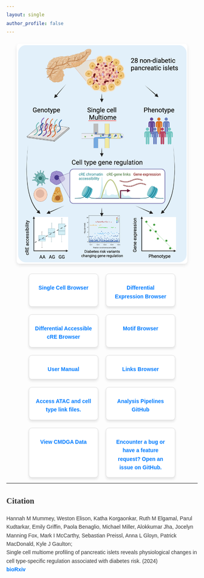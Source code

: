 ```yaml
---
layout: single
author_profile: false
---
```

<!-- Include Font Awesome for icons -->
<link href="https://cdnjs.cloudflare.com/ajax/libs/font-awesome/6.0.0-beta3/css/all.min.css" rel="stylesheet">

<style>
  body {
    font-family: 'Arial', sans-serif;
    line-height: 1.6;
    color: #333;
  }
  h1, h2, h3 {
    font-family: 'Georgia', serif;
  }
  a {
    color: #007BFF;
    text-decoration: none;
    font-weight: bold;
  }
  a:hover {
    color: #0056b3;
    text-decoration: underline;
  }
  .hero-image {
    text-align: center;
    margin: 20px 0;
  }
  .hero-image img {
    width: 450px;
    border-radius: 8px;
    box-shadow: 0 4px 8px rgba(0, 0, 0, 0.1);
  }
  .card-container {
    display: flex;
    flex-wrap: wrap;
    gap: 20px;
    justify-content: center;
  }
  .card {
    border: 1px solid #ddd;
    padding: 15px;
    border-radius: 8px;
    width: 30%;
    box-shadow: 0 4px 6px rgba(0, 0, 0, 0.1);
    text-align: center;
    background-color: #fff;
  }
  .card h3 {
    margin: 10px 0;
    font-size: 1.2em;
  }
  .card i {
    font-size: 2em;
    margin-bottom: 10px;
    color: #007BFF;
  }
  .card a {
    display: block;
    margin-top: 10px;
  }
</style>

<div class="hero-image">
  <img src="assets/images/multiome.png" alt="Multiome Islet Genomics">
</div>

<div class="card-container">
  <!-- Single Cell Browser -->
  <div class="card">
    <i class="fas fa-dna"></i>
    <a href="http://tools.cmdga.org:3838/multiome-browser" target="_blank">Single Cell Browser</a>
  </div>

  <!-- Differential Expression Browser -->
  <div class="card">
    <i class="fas fa-chart-line"></i>
    <a href="http://tools.cmdga.org:3838/multiome-expression-browser" target="_blank">Differential Expression Browser</a>
  </div>

  <!-- Differential Accessible cRE Browser -->
  <div class="card">
    <i class="fas fa-map"></i>
    <a href="http://tools.cmdga.org:3838/multiome-cRE" target="_blank">Differential Accessible cRE Browser</a>
  </div>

  <!-- Motif Browser -->
  <div class="card">
    <i class="fas fa-shapes"></i>
    <a href="http://tools.cmdga.org:3838/multiome-motifs" target="_blank">Motif Browser</a>
  </div>

  <!-- User Manual -->
  <div class="card">
    <i class="fas fa-book"></i>
    <a href="https://www.gaultonlab.org/pages/tools-guide.html" target="_blank">User Manual</a>
  </div>

  <!-- Links Browser -->
  <div class="card">
    <i class="fas fa-upload"></i>
    <a href="https://epigenomegateway.wustl.edu/browser/" target="_blank">Links Browser</a>
  </div>

  <!-- Download Files -->
  <div class="card">
    <i class="fas fa-file-download"></i>
    <a href="https://www.dropbox.com/scl/fo/9ncblst9u6ixjvi189jnw/AKsUBHKV3JbftILoDVtOJRY?rlkey=ig7goqbz9zc8f0bo9iy3179lt&st=mjzl9495&dl=0" target="_blank">Access ATAC and cell type link files.</a>
  </div>

  <!-- Analysis Pipelines -->
  <div class="card">
    <i class="fas fa-code"></i>
    <a href="https://github.com/Gaulton-Lab/non-diabetic-islet-multiomics" target="_blank">Analysis Pipelines GitHub</a>
  </div>

  <!-- CMDGA Data -->
  <div class="card">
    <i class="fas fa-database"></i>
    <a href="https://cmdga.org/publications/db02d5cd-2767-4cd5-873e-6adbd0ea553a/" target="_blank">View CMDGA Data</a>
  </div>

  <!-- Getting Help -->
  <div class="card">
    <i class="fas fa-question-circle"></i>
    <a href="https://github.com/Gaulton-Lab/non-diabetic-islet-multiomics/issues" target="_blank">Encounter a bug or have a feature request? Open an issue on GitHub.</a>
  </div>
</div>

---

## **Citation**

Hannah M Mummey, Weston Elison, Katha Korgaonkar, Ruth M Elgamal, Parul Kudtarkar, Emily Griffin, Paola Benaglio, Michael Miller, Alokkumar Jha, Jocelyn Manning Fox, Mark I McCarthy, Sebastian Preissl, Anna L Gloyn, Patrick MacDonald, Kyle J Gaulton;  
Single cell multiome profiling of pancreatic islets reveals physiological changes in cell type-specific regulation associated with diabetes risk. (2024)  
[**bioRxiv**](https://www.biorxiv.org/content/10.1101/2024.08.03.606460v1.full)
